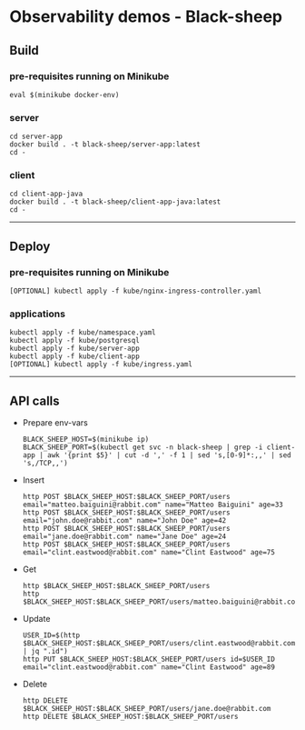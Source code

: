 
# Observability demos - Black-sheep

## Build

### pre-requisites running on Minikube

```
eval $(minikube docker-env)
```

### server

```
cd server-app
docker build . -t black-sheep/server-app:latest
cd -
```

### client

```
cd client-app-java
docker build . -t black-sheep/client-app-java:latest
cd -
```

---

## Deploy

### pre-requisites running on Minikube

```
[OPTIONAL] kubectl apply -f kube/nginx-ingress-controller.yaml
```

### applications

```
kubectl apply -f kube/namespace.yaml
kubectl apply -f kube/postgresql
kubectl apply -f kube/server-app
kubectl apply -f kube/client-app
[OPTIONAL] kubectl apply -f kube/ingress.yaml
```

---

## API calls

* Prepare env-vars
	```
	BLACK_SHEEP_HOST=$(minikube ip)
	BLACK_SHEEP_PORT=$(kubectl get svc -n black-sheep | grep -i client-app | awk '{print $5}' | cut -d ',' -f 1 | sed 's,[0-9]*:,,' | sed 's,/TCP,,')
	```
* Insert
	```
	http POST $BLACK_SHEEP_HOST:$BLACK_SHEEP_PORT/users email="matteo.baiguini@rabbit.com" name="Matteo Baiguini" age=33
	http POST $BLACK_SHEEP_HOST:$BLACK_SHEEP_PORT/users email="john.doe@rabbit.com" name="John Doe" age=42
	http POST $BLACK_SHEEP_HOST:$BLACK_SHEEP_PORT/users email="jane.doe@rabbit.com" name="Jane Doe" age=24
	http POST $BLACK_SHEEP_HOST:$BLACK_SHEEP_PORT/users email="clint.eastwood@rabbit.com" name="Clint Eastwood" age=75
	```
* Get
	```
	http $BLACK_SHEEP_HOST:$BLACK_SHEEP_PORT/users
	http $BLACK_SHEEP_HOST:$BLACK_SHEEP_PORT/users/matteo.baiguini@rabbit.com
	```
* Update
	```
	USER_ID=$(http $BLACK_SHEEP_HOST:$BLACK_SHEEP_PORT/users/clint.eastwood@rabbit.com | jq ".id")
	http PUT $BLACK_SHEEP_HOST:$BLACK_SHEEP_PORT/users id=$USER_ID email="clint.eastwood@rabbit.com" name="Clint Eastwood" age=89
	```
* Delete
	```
	http DELETE $BLACK_SHEEP_HOST:$BLACK_SHEEP_PORT/users/jane.doe@rabbit.com
	http DELETE $BLACK_SHEEP_HOST:$BLACK_SHEEP_PORT/users
	```
